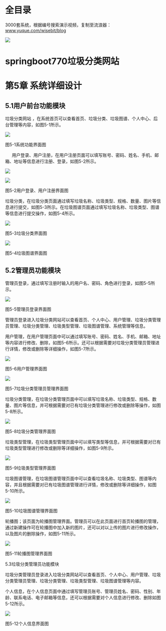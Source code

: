 # 全目录

3000套系统，根据编号搜索演示视频，复制至流浪器：www.yuque.com/wisebit/blog


![](https://bitwise.oss-cn-heyuan.aliyuncs.com/2024/11/06/qq_wechat.png)

# springboot770垃圾分类网站

# 第5章 系统详细设计

## 5.1用户前台功能模块

垃圾分类网站 ，在系统首页可以查看首页、垃圾分类、垃圾图谱、个人中心、后台管理等内容，如图5-1所示。

![](/md/blog.015.png)

图5-1系统功能界面图



`   `用户登录、用户注册，在用户注册页面可以填写账号、密码、姓名、手机、邮箱、地址等信息进行注册、登录，如图5-2所示。

![](/md/blog.016.png)

![](/md/blog.017.png)

图5-2用户登录、用户注册界面图

垃圾分类，在垃圾分类页面通过填写垃圾名称、垃圾类型、规格、数量、图片等信息进行提交，如图5-3所示。在垃圾图谱页面通过填写垃圾名称、垃圾类型、图谱等信息进行提交操作，如图5-4所示。

![](/md/blog.018.png)

图5-3垃圾分类界面图

![](/md/blog.019.png)

图5-4垃圾图谱界面图

## 5.2管理员功能模块

管理员登录，通过填写注册时输入的用户名、密码、角色进行登录，如图5-5所示。

![](/md/blog.020.png)

图5-5管理员登录界面图

管理员登录进入垃圾分类网站可以查看首页、个人中心、用户管理、垃圾分类管理员管理、垃圾分类管理、垃圾类型管理、垃圾图谱管理、系统管理等信息。

用户管理，在用户管理页面中可以通过填写账号、密码、姓名、手机、邮箱、地址等内容进行修改、删除，如图5-6所示。还可以根据需要对垃圾分类管理员管理进行详情，修改或删除等详细操作，如图5-7所示。

![](/md/blog.021.png)

图5-6用户管理界面图

![](/md/blog.022.png)

图5-7垃圾分类管理员管理界面图

垃圾分类管理，在垃圾分类管理页面中可以填写垃圾名称、垃圾类型、规格、数量、图片等信息，并可根据需要对已有垃圾分类管理进行修改或删除等操作，如图5-8所示。

![](/md/blog.023.png)

图5-8垃圾分类管理界面图

垃圾类型管理，在垃圾类型管理页面中可以填写类型等信息，并可根据需要对已有垃圾类型管理进行修改或删除等详细操作，如图5-9所示。

![](/md/blog.024.png)

图5-9垃圾类型管理界面图

垃圾图谱管理，在垃圾图谱管理页面中可以查看垃圾名称、垃圾类型、图谱等内容，并且根据需要对已有垃圾图谱管理进行详情，修改或删除等详细操作，如图5-10所示。

![](/md/blog.025.png)

图5-10垃圾图谱管理界面图

轮播图；该页面为轮播图管理界面。管理员可以在此页面进行首页轮播图的管理，通过新建操作可在轮播图中加入新的图片，还可以对以上传的图片进行修改操作，以及图片的删除操作，如图5-11所示。

![](/md/blog.026.png)

图5-11轮播图管理界面图



5.3垃圾分类管理员功能模块

垃圾分类管理员登录进入垃圾分类网站可以查看首页、个人中心、用户管理、垃圾分类管理员管理、垃圾分类管理、垃圾类型管理、垃圾图谱管理等内容。

个人信息，在个人信息页面中通过填写管理员账号、管理员姓名、密码、性别、年龄、联系电话、电子邮箱等信息，还可以根据需要对个人信息进行修改、删除如图5-12所示。

![](/md/blog.027.png)

图5-12个人信息界面图



